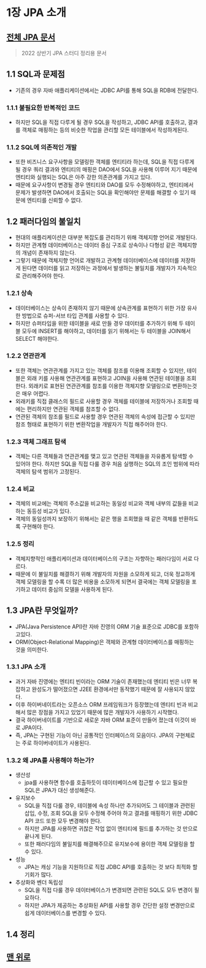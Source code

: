 # 1장 JPA 소개
## [전체 JPA 문서](index.md)
> 2022 상반기 JPA 스터디 정리용 문서

## 1.1 SQL과 문제점 
- 기존의 경우 자바 애플리케이션에서는 JDBC API를 통해 SQL을 RDB에 전달한다.
### 1.1.1 불필요한 반복적인 코드
- 하지만 SQL을 직접 다루게 될 경우 SQL을 작성하고, JDBC API를 호출하고, 결과를 객체로 매핑하는 등의 비슷한 작업을 관리할 모든 테이블에서 작성하게된다.
### 1.1.2 SQL에 의존적인 개발
- 또한 비즈니스 요구사항을 모델링한 객체를 엔티티라 하는데, SQL을 직접 다루게 될 경우 쿼리 결과와 엔티티의 매핑은 DAO에서 SQL을 사용해 이루어 지기 때문에 엔티티와 실행되는 SQL은 아주 강한 의존관계를 가지고 있다.
- 때문에 요구사항이 변경될 경우 엔티티와 DAO를 모두 수정해야하고, 엔티티에서 문제가 발생하면 DAO에서 호출되는 SQL을 확인해야만 문제를 해결할 수 있기 때문에 엔티티를 신뢰할 수 없다.
## 1.2 패러다임의 불일치 
- 현대의 애플리케이션은 대부분 복잡도를 관리하기 위해 객체지향 언어로 개발된다.
- 하지만 관계형 데이터베이스는 데이터 중심 구조로 상속이나 다형성 같은 객체지향의 개념이 존재하지 않는다.
- 그렇기 때문에 객체지향 언어로 개발하고 관계형 데이터베이스에 데이터를 저장하게 된다면 데이터를 읽고 저장하는 과정에서 발생하는 불일치를 개발자가 지속적으로 관리해주어야 한다.
### 1.2.1 상속 
- 데이터베이스는 상속이 존재하지 않기 때문에 상속관계를 표현하기 위한 가장 유사한 방법으로 슈퍼-서브 타입 관계를 사용할 수 있다.
- 하지만 슈퍼타입을 위한 테이블을 새로 만들 경우 데이터를 추가하기 위해 두 테이블 모두에 INSERT를 해야하고, 데이터를 읽기 위해서는 두 테이블을 JOIN해서 SELECT 해야한다.
### 1.2.2 연관관계 
- 또한 객체는 연관관계를 가지고 있는 객체를 참조를 이용해 조회할 수 있지만, 테이블은 외래 키를 사용해 연관관계를 표현하고 JOIN을 사용해 연관된 테이블을 조회한다. 외래키로 표현된 연관관계를 참조를 이용한 객체지향 모델링으로 변환하는것은 매우 어렵다.
- 외래키를 직접 클래스의 필드로 사용할 경우 객체를 테이블에 저장하거나 조회할 때에는 편리하지만 연관된 객체를 참조할 수 없다.
- 연관된 객체의 참조를 필드로 사용할 경우 연관된 객체의 속성에 접근할 수 있지만 참조 형태로 표현하기 위한 변환작업을 개발자가 직접 해주어야 한다.
### 1.2.3 객체 그래프 탐색 
- 객체는 다른 객체들과 연관관계를 맺고 있고 연관된 객체들을 자유롭게 탐색할 수 있어야 한다. 하지만 SQL을 직접 다룰 경우 처음 실행하는 SQL의 조인 범위에 따라 객체의 탐색 범위가 고정된다.
### 1.2.4 비교 
- 객체의 비교에는 객체의 주소값을 비교하는 동일성 비교와 객체 내부의 값들을 비교하는 동등성 비교가 있다.
- 객체의 동일성까지 보장하기 위해서는 같은 행을 조회했을 때 같은 객체를 반환하도록 구현해야 한다.
### 1.2.5 정리 
- 객체지향적인 애플리케이션과 데이터베이스의 구조는 자향하는 패러다임이 서로 다르다.
- 때문에 이 불일치를 해결하기 위해 개발자의 자원을 소모하게 되고, 더욱 정교하게 객체 모델링을 할 수록 더 많은 비용을 소모하게 되면서 결국에는 객체 모델링을 포기하고 데이터 중심의 모델을 사용하게 된다.
## 1.3 JPA란 무엇일까? 
- JPA(Java Persistence API)란 자바 진영의 ORM 기술 표준으로 JDBC를 포함하고있다.
- ORM(Object-Relational Mapping)은 객체와 관계형 데이터베이스를 매핑하는 것을 의미한다.
### 1.3.1 JPA 소개 
- 과거 자바 진영에는 엔티티 빈이라는 ORM 기술이 존재했는데 엔티티 빈은 너무 복잡하고 완성도가 떨어졌으면 J2EE 환경에서만 동작했기 때문에 잘 사용되지 않았다.
- 이후 하이버네이트라는 오픈소스 ORM 프레임워크가 등장했는데 엔티티 빈과 비교해서 많은 장점을 가지고 있었기 때문에 많은 개발자가 사용하기 시작했다.
- 결국 하이버네이트를 기반으로 새로운 자바 ORM 표준이 만들어 졌는데 이것이 바로 JPA이다.
- 즉, JPA는 구현된 기능이 아닌 공통적인 인터페이스의 모음이다. JPA의 구현체로는 주로 하이버네이트가 사용된다.
### 1.3.2 왜 JPA를 사용해야 하는가? 
- 생산성
  - jpa를 사용하면 함수를 호출하듯이 데이터베이스에 접근할 수 있고 필요한 SQL은 JPA가 대신 생성해준다.
-  유지보수
   -  SQL을 직접 다룰 경우, 테이블에 속성 하나만 추가되어도 그 테이블과 관련된 삽입, 수정, 조회 SQL을 모두 수정해 주어야 하고 결과를 매핑하기 위한 JDBC API 코드 또한 모두 변경해야 한다.
   -  하지만 JPA를 사용하면 귀찮은 작업 없이 엔티티에 필드를 추가하는 것 만으로 끝나게 된다.
   -  또한 패러다임의 불일치를 해결해주므로 유지보수에 용이한 객체 모델링을 할 수 있다.
- 성능
  - JPA는 캐싱 기능을 지원하므로 직접 JDBC API를 호출하는 것 보다 최적화 할 기회가 많다.
- 추상화와 벤더 독립성
  - SQL을 직접 다룰 경우 데이터베이스가 변경되면 관련된 SQL도 모두 변경이 필요하다.
  - 하지만 JPA가 제공하는 추상화된 API를 사용할 경우 간단한 설정 변경만으로 쉽게 데이터베이스를 변경할 수 있다.
## 1.4 정리 

## [맨 위로](#)